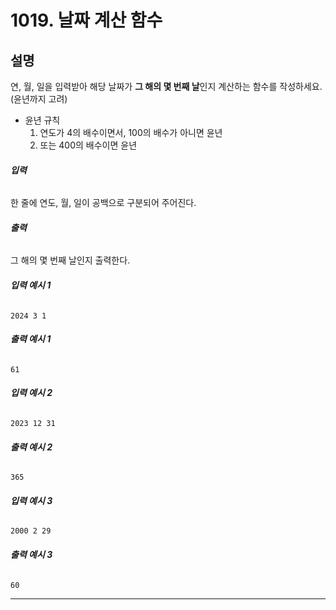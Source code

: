 # 1019. 날짜 계산 함수

## **설명**  
연, 월, 일을 입력받아 해당 날짜가 **그 해의 몇 번째 날**인지 계산하는 함수를 작성하세요.  
(윤년까지 고려)

- 윤년 규칙  
    1. 연도가 4의 배수이면서, 100의 배수가 아니면 윤년  
    2. 또는 400의 배수이면 윤년

###### **입력**  
한 줄에 연도, 월, 일이 공백으로 구분되어 주어진다.

###### **출력**  
그 해의 몇 번째 날인지 출력한다.

###### **입력 예시 1**
    2024 3 1

###### **출력 예시 1**
    61

###### **입력 예시 2**
    2023 12 31

###### **출력 예시 2**
    365

###### **입력 예시 3**
    2000 2 29

###### **출력 예시 3**
    60

---